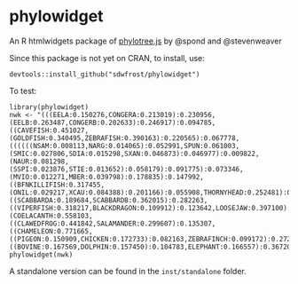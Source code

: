 # phylowidget
An R htmlwidgets package of [phylotree.js](https://github.com/veg/phylotree.js) by @spond and @stevenweaver

Since this package is not yet on CRAN, to install, use:

```
devtools::install_github("sdwfrost/phylowidget")
```

To test:

```
library(phylowidget)
nwk <- "(((EELA:0.150276,CONGERA:0.213019):0.230956,(EELB:0.263487,CONGERB:0.202633):0.246917):0.094785,((CAVEFISH:0.451027,(GOLDFISH:0.340495,ZEBRAFISH:0.390163):0.220565):0.067778,((((((NSAM:0.008113,NARG:0.014065):0.052991,SPUN:0.061003,(SMIC:0.027806,SDIA:0.015298,SXAN:0.046873):0.046977):0.009822,(NAUR:0.081298,(SSPI:0.023876,STIE:0.013652):0.058179):0.091775):0.073346,(MVIO:0.012271,MBER:0.039798):0.178835):0.147992,((BFNKILLIFISH:0.317455,(ONIL:0.029217,XCAU:0.084388):0.201166):0.055908,THORNYHEAD:0.252481):0.061905):0.157214,LAMPFISH:0.717196,((SCABBARDA:0.189684,SCABBARDB:0.362015):0.282263,((VIPERFISH:0.318217,BLACKDRAGON:0.109912):0.123642,LOOSEJAW:0.397100):0.287152):0.140663):0.206729):0.222485,(COELACANTH:0.558103,((CLAWEDFROG:0.441842,SALAMANDER:0.299607):0.135307,((CHAMELEON:0.771665,((PIGEON:0.150909,CHICKEN:0.172733):0.082163,ZEBRAFINCH:0.099172):0.272338):0.014055,((BOVINE:0.167569,DOLPHIN:0.157450):0.104783,ELEPHANT:0.166557):0.367205):0.050892):0.114731):0.295021)"
phylowidget(nwk)
```

A standalone version can be found in the ```inst/standalone``` folder.
